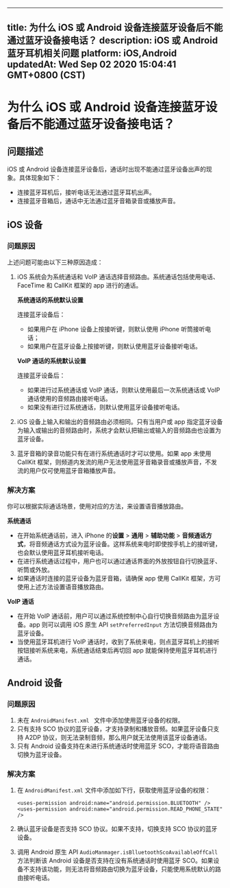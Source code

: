 
---
title: 为什么 iOS 或 Android 设备连接蓝牙设备后不能通过蓝牙设备接电话？
description: iOS 或 Android蓝牙耳机相关问题
platform: iOS,Android
updatedAt: Wed Sep 02 2020 15:04:41 GMT+0800 (CST)
---
# 为什么 iOS 或 Android 设备连接蓝牙设备后不能通过蓝牙设备接电话？
## 问题描述

iOS 或 Android 设备连接蓝牙设备后，通话时出现不能通过蓝牙设备出声的现象。具体现象如下：

- 连接蓝牙耳机后，接听电话无法通过蓝牙耳机出声。
- 连接蓝牙音箱后，通话中无法通过蓝牙音箱录音或播放声音。

## iOS 设备

### 问题原因

上述问题可能由以下三种原因造成：

1. iOS 系统会为系统通话和 VoIP 通话选择音频路由。系统通话包括使用电话、FaceTime 和 CallKit 框架的 app 进行的通话。

   **系统通话的系统默认设置**

   连接蓝牙设备后：
	 
   - 如果用户在 iPhone 设备上按接听键，则默认使用 iPhone 听筒接听电话；
   - 如果用户在蓝牙设备上按接听键，则默认使用蓝牙设备接听电话。

   **VoIP 通话的系统默认设置**

   连接蓝牙设备后：

   - 如果进行过系统通话或 VoIP 通话，则默认使用最后一次系统通话或 VoIP 通话使用的音频路由接听电话。
   - 如果没有进行过系统通话，则默认使用蓝牙设备接听电话。

2. iOS 设备上输入和输出的音频路由必须相同。只有当用户或 app 指定蓝牙设备为输入或输出的音频路由时，系统才会默认把输出或输入的音频路由也设置为蓝牙设备。

3. 蓝牙音箱的录音功能只有在进行系统通话时才可以使用。如果 app 未使用 CallKit 框架，则频道内发流的用户无法使用蓝牙音箱录音或播放声音，不发流的用户仅可使用蓝牙音箱播放声音。

### 解决方案

你可以根据实际通话场景，使用对应的方法，来设置语音播放路由。

**系统通话**

- 在开始系统通话前，进入 iPhone 的**设置** > **通用** > **辅助功能** > **音频通话方式**，将音频通话方式设为蓝牙设备。这样系统来电时即使按手机上的接听键，也会默认使用蓝牙耳机接听电话。
- 在进行系统通话过程中，用户也可以通过通话界面的外放按钮自行切换蓝牙、听筒或外放。
- 如果通话时连接的蓝牙设备为蓝牙音箱，请确保 app 使用 CallKit 框架，方可使用上述方法设置语音播放路由。

**VoIP 通话**

- 在开始 VoIP 通话前，用户可以通过系统控制中心自行切换音频路由为蓝牙设备。app 则可以调用 iOS 原生 API  `setPreferredInput` 方法切换音频路由为蓝牙设备。
- 当使用蓝牙耳机进行 VoIP 通话时，收到了系统来电，则点蓝牙耳机上的接听按钮接听系统来电，系统通话结束后再切回 app 就能保持使用蓝牙耳机进行通话。

## Android 设备 

### 问题原因

1. 未在 `AndroidManifest.xml ` 文件中添加使用蓝牙设备的权限。
2. 只有支持 SCO 协议的蓝牙设备，才支持录制和播放音频。如果蓝牙设备只支持 A2DP 协议，则无法录制音频，那么用户就无法使用该蓝牙设备通话。
3. 只有 Android 设备支持在未进行系统通话时使用蓝牙 SCO，才能将语音路由切换为蓝牙设备。

### 解决方案

1. 在 `AndroidManifest.xml` 文件中添加如下行，获取使用蓝牙设备的权限：

    ```
    <uses-permission android:name="android.permission.BLUETOOTH" /> 
    <uses-permission android:name="android.permission.READ_PHONE_STATE" />
    ```
		
2. 确认蓝牙设备是否支持 SCO 协议。如果不支持，切换支持 SCO 协议的蓝牙设备。

3. 调用 Android 原生 API `AudioManmager.isBlluetoothScoAvailableOffCall` 方法判断该 Android 设备是否支持在没有系统通话时使用蓝牙 SCO。如果设备不支持该功能，则无法将音频路由切换为蓝牙设备，只能使用系统默认的路由接听电话。

